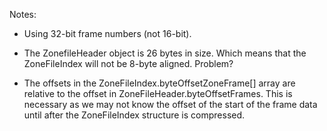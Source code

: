 
Notes:

  *  Using 32-bit frame numbers (not 16-bit).

  *  The ZonefileHeader object is 26 bytes in size. Which means that the
     ZoneFileIndex will not be 8-byte aligned. Problem?

  *  The offsets in the ZoneFileIndex.byteOffsetZoneFrame[] array are
     relative to the offset in ZoneFileHeader.byteOffsetFrames. This is
     necessary as we may not know the offset of the start of the frame data
     until after the ZoneFileIndex structure is compressed.



